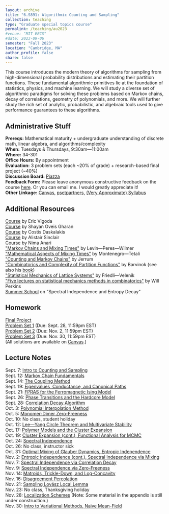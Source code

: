 ```yaml
---
layout: archive
title: "6.S891: Algorithmic Counting and Sampling"
collection: teaching
type: "Graduate special topics course"
permalink: /teaching/au2023
#venue: "MIT EECS"
#date: 2023-09-06
semester: "Fall 2023"
location: "Cambridge, MA"
author_profile: false
share: false
---
```


This course introduces the modern theory of algorithms for sampling from high-dimensional probability distributions and estimating their partition functions. These fundamental algorithmic primitives lie at the foundation of statistics, physics, and machine learning. We will study a diverse set of algorithmic paradigms for solving these problems based on Markov chains, decay of correlations, geometry of polynomials, and more. We will further study the rich set of analytic, probabilistic, and algebraic tools used to give performance guarantees to these algorithms.

## Administrative Stuff
**Prereqs:** Mathematical maturity + undergraduate understanding of discrete math, linear algebra, and algorithms/complexity <br />
**When:** Tuesdays & Thursdays, 9:30am&mdash;11:00am <br />
**Where:** 34-301 <br />
**Office Hours:** By appointment <br />
**Evaluation:** 3 problem sets (each ~20% of grade) + research-based final project (~40%) <br />
**Discussion Board:** [Piazza](https://piazza.com/mit/fall2023/6s891) <br />
**Feedback Form:** Please leave anonymous constructive feedback on the course [here](https://docs.google.com/forms/d/e/1FAIpQLSfm_DlqE_FNL0XFiT6tPdCoaupb2Een6Kx40FEr1rsppjEYnQ/viewform?usp=sf_link). Or you can email me. I would greatly appreciate it! <br />
**Other Linkage:** [Canvas](https://canvas.mit.edu/courses/23296), [psetpartners](https://psetpartners.mit.edu/), [(Very Approximate) Syllabus](/files/au2023/6S891-approx-syllabus.pdf)

## Additional Resources
[Course](https://sites.cs.ucsb.edu/~vigoda/MCMC/) by Eric Vigoda <br />
[Course](https://homes.cs.washington.edu/~shayan/courses/sampling/index.html) by Shayan Oveis Gharan <br />
[Course](http://people.csail.mit.edu/costis/6896sp11/) by Costis Daskalakis <br />
[Course](https://people.eecs.berkeley.edu/~sinclair/cs294/f23.html) by Alistair Sinclair <br />
[Course](https://nimaanari.com/cs263-autumn2023/) by Nima Anari <br />
["Markov Chains and Mixing Times"](https://pages.uoregon.edu/dlevin/MARKOV/markovmixing.pdf) by Levin&mdash;Peres&mdash;Wilmer <br />
["Mathematical Aspects of Mixing Times"](https://tetali.math.gatech.edu/PUBLIS/survey.pdf) by Montenegro&mdash;Tetali <br />
["Counting and Markov Chains"](https://www.math.cmu.edu/~af1p/Teaching/MCC17/Papers/JerrumBook) by Jerrum <br />
["Combinatorics and Complexity of Partition Functions"](https://dept.math.lsa.umich.edu/~barvinok/notespartition.pdf) by Barvinok (see also his [book](https://books.google.com/books/about/Combinatorics_and_Complexity_of_Partitio.html?id=9LlZDgAAQBAJ)) <br />
["Statistical Mechanics of Lattice Systems"](https://www.unige.ch/math/folks/velenik/smbook/) by Friedli&mdash;Velenik <br />
["Five lectures on statistical mechanics methods in combinatorics"](https://combgeo.org/wp-content/uploads/2021/02/Will_Perkins_5StatMechLectures.pdf) by Will Perkins <br />
[Summer School](https://sites.cs.ucsb.edu/~vigoda/School/) on "Spectral Independence and Entropy Decay"

## Homework
[Final Project](/files/au2023/6S891-final-project.pdf) <br />
[Problem Set 1](/files/au2023/pset1.pdf) (Due: Sept. 28, 11:59pm EST) <br />
[Problem Set 2](/files/au2023/pset2.pdf) (Due: Nov. 2, 11:59pm EST) <br />
[Problem Set 3](/files/au2023/pset3.pdf) (Due: Nov. 30, 11:59pm EST) <br />
(All solutions are available on [Canvas](https://canvas.mit.edu/courses/23296).)

## Lecture Notes
Sept. 7: [Intro to Counting and Sampling](/files/au2023/6S891-lec1.pdf) <br />
Sept. 12: [Markov Chain Fundamentals](/files/au2023/6S891-lec2.pdf) <br />
Sept. 14: [The Coupling Method](/files/au2023/6S891-lec3.pdf) <br />
Sept. 19: [Eigenvalues, Conductance, and Canonical Paths](/files/au2023/6S891-lec4.pdf) <br />
Sept. 21: [FPRAS for the Ferromagnetic Ising Model](/files/au2023/6S891-lec5.pdf) <br />
Sept. 26: [Phase Transitions and the Hardcore Model](/files/au2023/6S891-lec6.pdf) <br />
Sept. 28: [Correlation Decay Algorithm](/files/au2023/6S891-lec7.pdf) <br />
Oct. 3: [Polynomial Interpolation Method](/files/au2023/6S891-lec8.pdf) <br />
Oct. 5: [Monomer-Dimer Zero-Freeness](/files/au2023/6S891-lec9.pdf) <br />
Oct. 10: No class, student holiday <br />
Oct. 12: [Lee&mdash;Yang Circle Theorem and Multivariate Stability](/files/au2023/6S891-lec10.pdf) <br />
Oct. 17: [Polymer Models and the Cluster Expansion](/files/au2023/6S891-lec11.pdf) <br />
Oct. 19: [Cluster Expansion (cont.), Functional Analysis for MCMC](/files/au2023/6S891-lec12.pdf) <br />
Oct. 24: [Spectral Independence](/files/au2023/6S891-lec13.pdf) <br />
Oct. 26: No class, instructor sick <br />
Oct. 31: [Optimal Mixing of Glauber Dynamics, Entropic Independence](/files/au2023/6S891-lec14.pdf) <br />
Nov. 2: [Entropic Independence (cont.), Spectral Independence via Mixing](/files/au2023/6S891-lec15.pdf) <br />
Nov. 7: [Spectral Independence via Correlation Decay](/files/au2023/6S891-lec16.pdf) <br />
Nov. 9: [Spectral Independence via Zero-Freeness](/files/au2023/6S891-lec17.pdf) <br />
Nov. 14: [Matroids, Trickle-Down, and Log-Concavity](/files/au2023/6S891-lec18.pdf) <br />
Nov. 16: [Disagreement Percolation](/files/au2023/6S891-lec19.pdf) <br />
Nov. 21: [Sampling Lov&aacute;sz Local Lemma](/files/au2023/6S891-lec20.pdf) <br />
Nov. 23: No class, Thanksgiving holiday <br />
Nov. 28: [Localization Schemes](/files/au2023/6S891-lec21.pdf) (Note: Some material in the appendix is still under construction.) <br />
Nov. 30: [Intro to Variational Methods, Naive Mean-Field](/files/au2023/6S891-lec22.pdf) <br />


